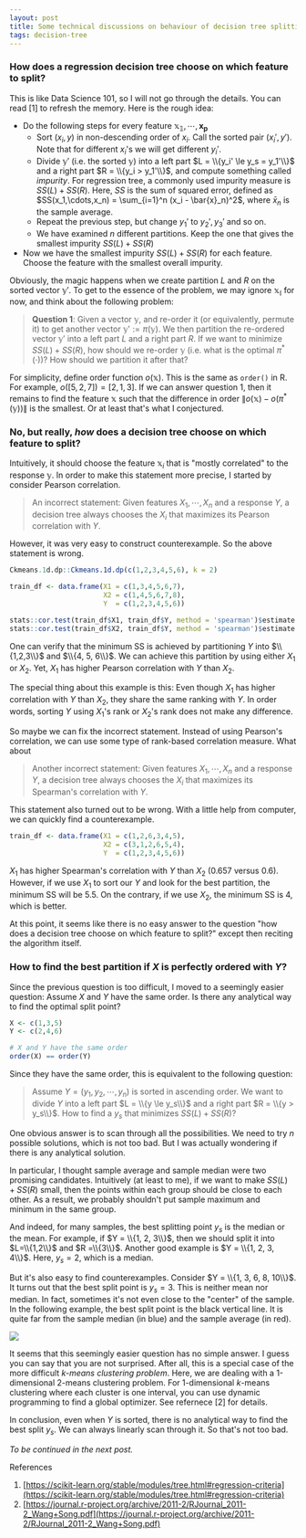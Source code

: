 ```yaml
---
layout: post
title: Some technical discussions on behaviour of decision tree splitting
tags: decision-tree
---
```


### How does a regression decision tree choose on which feature to split?

This is like Data Science 101, so I will not go through the details. You can read [1] to refresh the memory. Here is the rough idea:

- Do the following steps for every feature $\mathbb{x_1},\cdots,\mathbf{x_p}$
  - Sort $(x_i, y)$ in non-descending order of $x_i$. Call the sorted pair $(x_i', y')$. Note that for different $x_i$'s we will get different $y_i'$.
  - Divide $\mathbb{y}'$ (i.e. the sorted $\mathbb{y}$) into a left part $L = \\{y_i' \le y_s = y_1'\\}$ and a right part $R = \\{y_i > y_1'\\}$, and compute something called _impurity_. For regression tree, a commonly used impurity measure is $SS(L) + SS(R)$. Here, $SS$ is the sum of squared error, defined as $SS(x_1,\cdots,x_n) = \sum_{i=1}^n (x_i - \bar{x}_n)^2$, where $\bar{x}_n$ is the sample average.
  - Repeat the previous step, but change $y_1'$ to $y_2', y_3'$ and so on.
  - We have examined $n$ different partitions. Keep the one that gives the smallest impurity $SS(L) + SS(R)$
- Now we have the smallest impurity $SS(L) + SS(R)$ for each feature. Choose the feature with the smallest overall impurity.

Obviously, the magic happens when we create partition $L$ and $R$ on the sorted vector $\mathbb{y}'$. To get to the essence of the problem, we may ignore $\mathbb{x_i}$ for now, and think about the following problem:

> **Question 1**: Given a vector $\mathbb{y}$, and re-order it (or equivalently, permute it) to get another vector $\mathbb{y}' := \pi(\mathbb{y})$. We then partition the re-ordered vector $\mathbb{y}'$ into a left part $L$ and a right part $R$. If we want to minimize $SS(L) + SS(R)$, how should we re-order $\mathbb{y}$ (i.e. what is the optimal $\pi^*(\cdot)$)? How should we partition it after that?

For simplicity, define order function $o(\mathbb{x})$. This is the same as `order()` in R. For example, $o([5,2,7]) = [2,1,3]$. If we can answer question 1, then it remains to find the feature $\mathbb{x}$ such that the difference in order $\| o(\mathbb{x}) - o(\pi^*(\mathbb{y}))\|$ is the smallest. Or at least that's what I conjectured.

### No, but really, _how_ does a decision tree choose on which feature to split?


Intuitively, it should choose the feature $\mathbb{x}_i$ that is "mostly correlated" to the response $\mathbb{y}$. In order to make this statement more precise, I started by consider Pearson correlation.

> An incorrect statement: Given features $X_1,\cdots,X_n$ and a response $Y$, a decision tree always chooses the $X_i$ that maximizes its Pearson correlation with $Y$.

However, it was very easy to construct counterexample. So the above statement is wrong.

```R
Ckmeans.1d.dp::Ckmeans.1d.dp(c(1,2,3,4,5,6), k = 2)

train_df <- data.frame(X1 = c(1,3,4,5,6,7),
                       X2 = c(1,4,5,6,7,8),
                       Y  = c(1,2,3,4,5,6))

stats::cor.test(train_df$X1, train_df$Y, method = 'spearman')$estimate
stats::cor.test(train_df$X2, train_df$Y, method = 'spearman')$estimate
```

One can verify that the minimum SS is achieved by partitioning $Y$ into $\\{1,2,3\\}$ and $\\{4, 5, 6\\}$. We can achieve this partition by using either $X_1$ or $X_2$. Yet, $X_1$ has higher Pearson correlation with $Y$ than $X_2$.

The special thing about this example is this: Even though $X_1$ has higher correlation with $Y$ than $X_2$, they share the same ranking with $Y$. In order words, sorting $Y$ using $X_1$'s rank or $X_2$'s rank does not make any difference.

So maybe we can fix the incorrect statement. Instead of using Pearson's correlation, we can use some type of rank-based correlation measure. What about

> Another incorrect statement: Given features $X_1,\cdots,X_n$ and a response $Y$, a decision tree always chooses the $X_i$ that maximizes its Spearman's correlation with $Y$.

This statement also turned out to be wrong. With a little help from computer, we can quickly find a counterexample.
```R
train_df <- data.frame(X1 = c(1,2,6,3,4,5),
                       X2 = c(3,1,2,6,5,4),
                       Y  = c(1,2,3,4,5,6))
```

$X_1$ has higher Spearman's correlation with $Y$ than $X_2$ (0.657 versus 0.6). However, if we use $X_1$ to sort our $Y$ and look for the best partition, the minimum SS will be $5.5$. On the contrary, if we use $X_2$, the minimum SS is $4$, which is better.

At this point, it seems like there is no easy answer to the question "how does a decision tree choose on which feature to split?" except then reciting the algorithm itself.

### How to find the best partition if $X$ is perfectly ordered with $Y$?

Since the previous question is too difficult, I moved to a seemingly easier question: Assume $X$ and $Y$ have the same order. Is there any analytical way to find the optimal split point?
```R
X <- c(1,3,5)
Y <- c(2,4,6)

# X and Y have the same order
order(X) == order(Y)
```
Since they have the same order, this is equivalent to the following question:

> Assume $Y = (y_1, y_2, \cdots, y_n)$ is sorted in ascending order. We want to divide $Y$ into a left part $L = \\{y \le y_s\\}$ and a right part $R = \\{y > y_s\\}$. How to find a $y_s$ that minimizes $SS(L) + SS(R)$?

One obvious answer is to scan through all the possibilities. We need to try $n$ possible solutions, which is not too bad. But I was actually wondering if there is any analytical solution.

In particular, I thought sample average and sample median were two promising candidates. Intuitively (at least to me), if we want to make $SS(L) + SS(R)$ small, then the points within each group should be close to each other. As a result, we probably shouldn't put sample maximum and minimum in the same group.

And indeed, for many samples, the best splitting point $y_s$ is the median or the mean. For example, if $Y = \\{1, 2, 3\\}$, then we should split it into $L=\\{1,2\\}$ and $R =\\{3\\}$. Another good example is $Y = \\{1, 2, 3, 4\\}$. Here, $y_s = 2$, which is a median.

But it's also easy to find counterexamples. Consider $Y = \\{1, 3, 6, 8, 10\\}$. It turns out that the best split point is $y_s = 3$. This is neither mean nor median. In fact, sometimes it's not even close to the "center" of the sample. In the following example, the best split point is the black vertical line. It is quite far from the sample median (in blue) and the sample average (in red).

![]({{site.baseurl}}/assets/11_01.png)

It seems that this seemingly easier question has no simple answer. I guess you can say that you are not surprised. After all, this is a special case of the more difficult _$k$-means clustering problem_. Here, we are dealing with a 1-dimensional 2-means clustering problem. For 1-dimensional $k$-means clustering where each cluster is one interval, you can use dynamic programming to find a global optimizer. See refernece [2] for details.

In conclusion, even when $Y$ is sorted, there is no analytical way to find the best split $y_s$. We can always linearly scan through it. So that's not too bad.

_To be continued in the next post._

References
1. [https://scikit-learn.org/stable/modules/tree.html#regression-criteria](https://scikit-learn.org/stable/modules/tree.html#regression-criteria)
2. [https://journal.r-project.org/archive/2011-2/RJournal_2011-2_Wang+Song.pdf](https://journal.r-project.org/archive/2011-2/RJournal_2011-2_Wang+Song.pdf)
